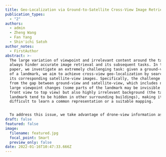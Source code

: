 ```yaml
---
title: Geo-Localization via Ground-to-Satellite Cross-View Image Retrieval
publication_types:
  - "2"
authors:
  - admin
  - Zheng Wang
  - Fan Yang
  - Shin'ichi Satoh
author_notes:
  - FirstAuthor
abstract: >-
  The large variation of viewpoint and irrelevant content around the target
  always hinder accurate image retrieval and its subsequent tasks. In this
  paper, we investigate an extremely challenging task: given a ground-view image
  of a landmark, we aim to achieve cross-view geo-localization by searching out
  its corresponding satellite-view images. Specifically, the challenge comes
  from the gap between ground-view and satellite-view, which includes not only
  large viewpoint changes (some parts of the landmark may be invisible from
  front view to top view) but also highly irrelevant background (the target
  landmark tend to be hidden in other surrounding buildings), making it
  difficult to learn a common representation or a suitable mapping.


  To address this issue, we take advantage of drone-view information as a bridge between ground-view and satellite-view domains. We propose a Peer Learning and Cross Diffusion (PLCD) framework. PLCD consists of three parts: 1) a peer learning across ground-view and drone-view to find visible parts to benefit ground-drone cross-view representation learning; 2) a patch-based network for satellite-drone cross-view representation learning; 3) a cross diffusion between ground-drone space and satellite-drone space. Extensive experiments conducted on the University-Earth and University-Google datasets show that our method outperforms state-of-the-arts significantly.
draft: false
featured: false
image:
  filename: featured.jpg
  focal_point: Smart
  preview_only: false
date: 2022-01-16T10:47:33.666Z
---
```

